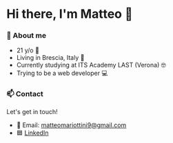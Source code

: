 # Hi there, I'm Matteo 👋

### 💭 About me

- 21 y/o 🎂
- Living in Brescia, Italy 📍
- Currently studying at ITS Academy LAST (Verona) 🤓
- Trying to be a web developer 💻

### 📫 Contact

Let's get in touch!

- 📩 Email: matteomariottini9@gmail.com
- 🟦 [LinkedIn](https://linkedin.com/in/matteo-mariottini)

<!--
**mariottini/mariottini** is a ✨ _special_ ✨ repository because its `README.md` (this file) appears on your GitHub profile.

Here are some ideas to get you started:

- 🔭 I’m currently working on ...
- 🌱 I’m currently learning ...
- 👯 I’m looking to collaborate on ...
- 🤔 I’m looking for help with ...
- 💬 Ask me about ...
- 📫 How to reach me: ...
- 😄 Pronouns: ...
- ⚡ Fun fact: ...
-->
